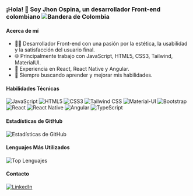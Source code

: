 ### ¡Hola! 👋 Soy Jhon Ospina, un desarrollador Front-end colombiano ![Bandera de Colombia](https://upload.wikimedia.org/wikipedia/commons/thumb/2/21/Flag_of_Colombia.svg/20px-Flag_of_Colombia.svg)

#### Acerca de mí
- 👩‍💻 Desarrollador Front-end con una pasión por la estética, la usabilidad y la satisfacción del usuario final.
- 🌐 Principalmente trabajo con JavaScript, HTML5, CSS3, Tailwind, MaterialUI.
- 📱 Experiencia en React, React Native y Angular.
- 🚀 Siempre buscando aprender y mejorar mis habilidades.

#### Habilidades Técnicas
![JavaScript](https://img.shields.io/badge/-JavaScript-F7DF1E?style=for-the-badge&logo=javascript&logoColor=black)
![HTML5](https://img.shields.io/badge/-HTML5-E34F26?style=for-the-badge&logo=html5&logoColor=white)
![CSS3](https://img.shields.io/badge/-CSS3-1572B6?style=for-the-badge&logo=css3&logoColor=white)
![Tailwind CSS](https://img.shields.io/badge/-Tailwind_CSS-38B2AC?style=for-the-badge&logo=tailwind-css&logoColor=white)
![Material-UI](https://img.shields.io/badge/-Material_UI-0081CB?style=for-the-badge&logo=material-ui&logoColor=white)
![Bootstrap](https://img.shields.io/badge/-Bootstrap-7952B3?style=for-the-badge&logo=bootstrap&logoColor=white)
![React](https://img.shields.io/badge/-React-61DAFB?style=for-the-badge&logo=react&logoColor=black)
![React Native](https://img.shields.io/badge/-React_Native-61DAFB?style=for-the-badge&logo=react&logoColor=black)
![Angular](https://img.shields.io/badge/-Angular-DD0031?style=for-the-badge&logo=angular&logoColor=white)
![TypeScript](https://img.shields.io/badge/-TypeScript-3178C6?style=for-the-badge&logo=typescript&logoColor=white)

#### Estadísticas de GitHub
![Estadísticas de GitHub](https://github-readme-stats.vercel.app/api?username=tu-usuario&show_icons=true&theme=radical)

#### Lenguajes Más Utilizados
![Top Lenguajes](https://github-readme-stats.vercel.app/api/top-langs/?username=tu-usuario&layout=compact&theme=radical)

#### Contacto
[![LinkedIn](https://img.shields.io/badge/-LinkedIn-0077B5?style=for-the-badge&logo=linkedin&logoColor=white)](https://www.linkedin.com/in/alvaro-sebastian-tabares-gaviria/)
